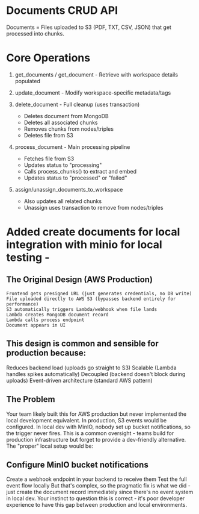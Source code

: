 # Documents CRUD API
Documents = Files uploaded to S3 (PDF, TXT, CSV, JSON) that get processed into chunks.

# Core Operations
1. get_documents / get_document - Retrieve with workspace details populated
2. update_document - Modify workspace-specific metadata/tags
3. delete_document - Full cleanup (uses transaction)
    - Deletes document from MongoDB
    - Deletes all associated chunks
    - Removes chunks from nodes/triples
    - Deletes file from S3

4. process_document - Main processing pipeline
    - Fetches file from S3
    - Updates status to "processing"
    - Calls process_chunks() to extract and embed
    - Updates status to "processed" or "failed"

5. assign/unassign_documents_to_workspace
    - Also updates all related chunks
    - Unassign uses transaction to remove from nodes/triples


# Added create documents for local integration with minio for local testing - 
## The Original Design (AWS Production)
    Frontend gets presigned URL (just generates credentials, no DB write)
    File uploaded directly to AWS S3 (bypasses backend entirely for performance)
    S3 automatically triggers Lambda/webhook when file lands
    Lambda creates MongoDB document record
    Lambda calls process endpoint
    Document appears in UI

## This design is common and sensible for production because:
Reduces backend load (uploads go straight to S3)
Scalable (Lambda handles spikes automatically)
Decoupled (backend doesn't block during uploads)
Event-driven architecture (standard AWS pattern)

## The Problem
Your team likely built this for AWS production but never implemented the local development equivalent. In production, S3 events would be configured. In local dev with MinIO, nobody set up bucket notifications, so the trigger never fires.
This is a common oversight - teams build for production infrastructure but forget to provide a dev-friendly alternative. The "proper" local setup would be:

## Configure MinIO bucket notifications
Create a webhook endpoint in your backend to receive them
Test the full event flow locally
But that's complex, so the pragmatic fix is what we did - just create the document record immediately since there's no event system in local dev.
Your instinct to question this is correct - it's poor developer experience to have this gap between production and local environments.